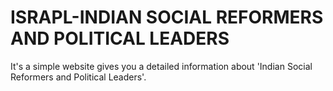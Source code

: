 # ISRAPL-INDIAN SOCIAL REFORMERS AND POLITICAL LEADERS
It's a simple website gives you a detailed information about 'Indian Social Reformers and Political Leaders'.
